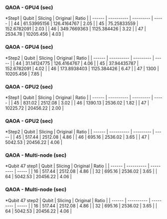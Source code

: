 ### QAOA - GPU4 (sec)
*Step1
| Qubit  |   Slicing  |  Original | Ratio |
| ------ | ---------- | --------- | ----- |
| 44 | 61.53995156 | 126.4164767 | 2.05 |
| 45 | 75.25833559 | 152.6782091 | 2.03 |
| 46 | 349.7669363 | 1125.384426 | 3.22 |
| 47 | 2534.78 | 10205.456 | 4.03 |

### QAOA - GPU4 (sec)
*Step2
| Qubit  |   Slicing  |  Original | Ratio |
| ------ | ---------- | --------- | ----- |
| 44 | 31.14124775 | 126.4164767 | 4.06 |
| 45 | 37.94435787 | 152.6782091 | 4.02 |
| 46 | 173.8938403 | 1125.384426 | 6.47 |
| 47 | 1300 | 10205.456 | 7.85 |

### QAOA - GPU2 (sec)
*Step1
| Qubit  |   Slicing  |  Original | Ratio |
| ------ | ---------- | --------- | ----- |
| 45 | 831.02 | 2512.08  | 3.02 |
| 46 | 1390.13 | 2536.02 | 1.82 |
| 47 | 10225.72 | 20456.22 | 2.00 |

### QAOA - GPU2 (sec)
*Step2
| Qubit  |   Slicing  |  Original | Ratio |
| ------ | ---------- | --------- | ----- |
| 45 | 517.44 | 2512.08  | 4.86 |
| 46 | 695.16 | 2536.02 | 3.65 |
| 47 | 5042.53 | 20456.22 | 4.06 |

### QAOA - Multi-node (sec)
*Qubit 47 step1
| Qubit  |   Slicing  |  Original | Ratio |
| ------ | ---------- | --------- | ----- |
| 16 | 517.44 | 2512.08  | 4.86 |
| 32 | 695.16 | 2536.02 | 3.65 |
| 64 | 5042.53 | 20456.22 | 4.06 |

### QAOA - Multi-node (sec)
*Qubit 47 step2
| Qubit  |   Slicing  |  Original | Ratio |
| ------ | ---------- | --------- | ----- |
| 16 | 517.44 | 2512.08  | 4.86 |
| 32 | 695.16 | 2536.02 | 3.65 |
| 64 | 5042.53 | 20456.22 | 4.06 |
